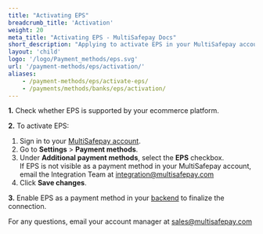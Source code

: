 ```yaml
---
title: "Activating EPS"
breadcrumb_title: 'Activation'
weight: 20
meta_title: "Activating EPS - MultiSafepay Docs"
short_description: "Applying to activate EPS in your MultiSafepay account"
layout: 'child'
logo: '/logo/Payment_methods/eps.svg'
url: '/payment-methods/eps/activation/'
aliases: 
    - /payment-methods/eps/activate-eps/
    - /payments/methods/banks/eps/activation/
---
```


**1.** Check whether EPS is supported by your ecommerce platform.

**2.** To activate EPS:

1. Sign in to your [MultiSafepay account](https://merchant.multisafepay.com).
2. Go to **Settings** > **Payment methods**.
3. Under **Additional payment methods**, select the **EPS** checkbox.  
    If EPS is not visible as a payment method in your MultiSafepay account, email the Integration Team at <integration@multisafepay.com>
3. Click **Save changes**.  

**3.** Enable EPS as a payment method in your [backend](/getting-started/glossary/#backend) to finalize the connection.

For any questions, email your account manager at <sales@multisafepay.com>

